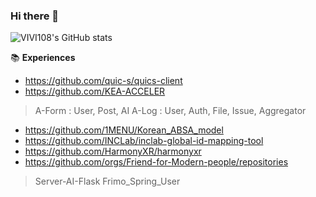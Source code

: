 ### Hi there 👋

![VIVI108's GitHub stats](https://github-readme-stats.vercel.app/api?username=vivi108&show_icons=true&theme=radical)

<!--
**vivi108/vivi108** is a ✨ _special_ ✨ repository because its `README.md` (this file) appears on your GitHub profile.

Here are some ideas to get you started:

- 🔭 I’m currently working on ...
- 🌱 I’m currently learning ...
- 👯 I’m looking to collaborate on ...
- 🤔 I’m looking for help with ...
- 💬 Ask me about ...
- 📫 How to reach me: ...
- 😄 Pronouns: ...
- ⚡ Fun fact: ...
-->

📚 **Experiences**

- https://github.com/quic-s/quics-client
- https://github.com/KEA-ACCELER
> A-Form : User, Post, AI
> A-Log : User, Auth, File, Issue, Aggregator
- https://github.com/1MENU/Korean_ABSA_model
- https://github.com/INCLab/inclab-global-id-mapping-tool
- https://github.com/HarmonyXR/harmonyxr
- https://github.com/orgs/Friend-for-Modern-people/repositories
> Server-AI-Flask
> Frimo_Spring_User 
